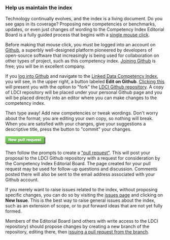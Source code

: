 ### Help us maintain the index

Technology continually evolves, and the index is a living document.  Do you see gaps in its coverage?  Proposing new competencies or benchmarks, updates, or even just changes of wording to the Competency Index Editorial Board is a fully guided process that begins with a [single mouse click](https://github.com/dcmi/ldci/edit/master/docs/D2695955.md).

Before making that mouse click, you must be logged into an account on [Github](https://github.com/), a superbly well-designed platform pioneered by developers of open-source software that increasingly is being used for collaboration on other types of project, such as this competency index.  [Joining Github](https://github.com/join) is free; you will be in excellent company.

If you [log into Github](https://github.com/login) and navigate to the [Linked Data Competency Index](D2695955.md), you will see, in the upper right, a button labeled __Edit on Github__.  [Clicking this](https://github.com/dcmi/ldci/edit/master/docs/D2695955.md) will present you with the option to "fork" the [LDCI Github repository](https://github.com/dcmi/ldci).  A copy of LDCI repository will be placed under your personal Github page and you will be placed directly into an editor where you can make changes to the competency index.

Then type away! Add new competencies or tweak wordings.  Don't worry about the format; you are editing your own copy, so nothing will break.  When you are satisfied with your changes, give your suggestions a descriptive title, press the button to "commit" your changes.

![pull_request](img/pullrequest.jpg)

Then follow the prompts to create a ["pull request"](https://github.com/articles/about-pull-requests/).  This will post your proposal to the LDCI Github repository with a request for consideration by the Competency Index Editorial Board.  The page created for your pull request may be used for follow-up questions and discussion.  Comments posted there will also be sent to the email address associated with your Github account.

If you merely want to raise issues related to the index, without proposing specific changes, you can do so by visiting the [issues page](https://github.com/dcmi/ldci/issues) and clicking on __New Issue__.  This is the best way to raise general issues about the index, such as an extension of scope, or to put forward ideas that are not yet fully formed.

Members of the Editorial Board (and others with write access to the LDCI repository) should propose changes by creating a new branch of the repository, editing there, then [issuing a pull request from the branch](https://help.github.com/articles/creating-a-pull-request/).
